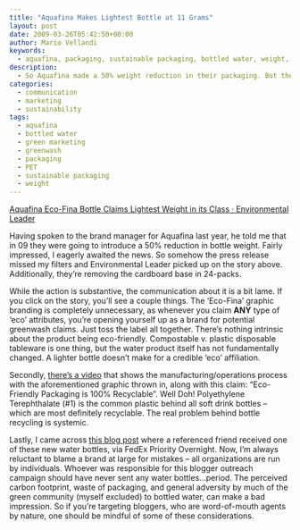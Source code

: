 ```yaml
---
title: "Aquafina Makes Lightest Bottle at 11 Grams"
layout: post
date: 2009-03-26T05:42:50+00:00
author: Mario Vellandi
keywords:
  - aquafina, packaging, sustainable packaging, bottled water, weight, green marketing, greenwash, pet, marketing, communication, sustainability
description:
  - So Aquafina made a 50% weight reduction in their packaging. But they messed up in their marketing communications, with near greenwashing and likely upsetting some bloggers.
categories:
  - communication
  - marketing
  - sustainability
tags:
  - aquafina
  - bottled water
  - green marketing
  - greenwash
  - packaging
  - PET
  - sustainable packaging
  - weight
---
```

<a rel="nofollow" href="http://www.environmentalleader.com/2009/03/25/aquafina-eco-fina-bottle-claims-lightest-weight-in-the-market/">Aquafina Eco-Fina Bottle Claims Lightest Weight in its Class · Environmental Leader</a>

Having spoken to the brand manager for Aquafina last year, he told me that in 09 they were going to introduce a 50% reduction in bottle weight. Fairly impressed, I eagerly awaited the news. So somehow the press release missed my filters and Environmental Leader picked up on the story above. Additionally, they&#8217;re removing the cardboard base in 24-packs.

While the action is substantive, the communication about it is a bit lame. If you click on the story, you&#8217;ll see a couple things. The &#8216;Eco-Fina&#8217; graphic branding is completely unnecessary, as whenever you claim **ANY** type of &#8216;eco&#8217; attributes, you&#8217;re opening yourself up as a brand for potential greenwash claims. Just toss the label all together. There&#8217;s nothing intrinsic about the product being eco-friendly. Compostable v. plastic disposable tableware is one thing, but the water product itself has not fundamentally changed. A lighter bottle doesn&#8217;t make for a credible &#8216;eco&#8217; affiliation.

Secondly, <a rel="nofollow" href="http://www.youtube.com/watch?v=M3IgrCozw5Q">there&#8217;s a video</a> that shows the manufacturing/operations process with the aforementioned graphic thrown in, along with this claim: &#8220;Eco-Friendly Packaging is 100% Recyclable&#8221;. Well Doh! Polyethylene Terephthalate (#1) is the common plastic behind all soft drink bottles &#8211; which are most definitely recyclable. The real problem behind bottle recycling is systemic.

Lastly, I came across <a rel="nofollow" href="http://www.mnn.com/earth-matters/wilderness-resources/blogs/aquafina-fails-green-marketing-101">this blog post</a> where a referenced friend received one of these new water bottles, via FedEx Priority Overnight. Now, I&#8217;m always reluctant to blame a brand at large for mistakes &#8211; all organizations are run by individuals. Whoever was responsible for this blogger outreach campaign should have never sent any water bottles&#8230;period. The perceived carbon footprint, waste of packaging, and general adversity by much of the green community (myself excluded) to bottled water, can make a bad impression. So if you&#8217;re targeting bloggers, who are word-of-mouth agents by nature, one should be mindful of some of these considerations.
